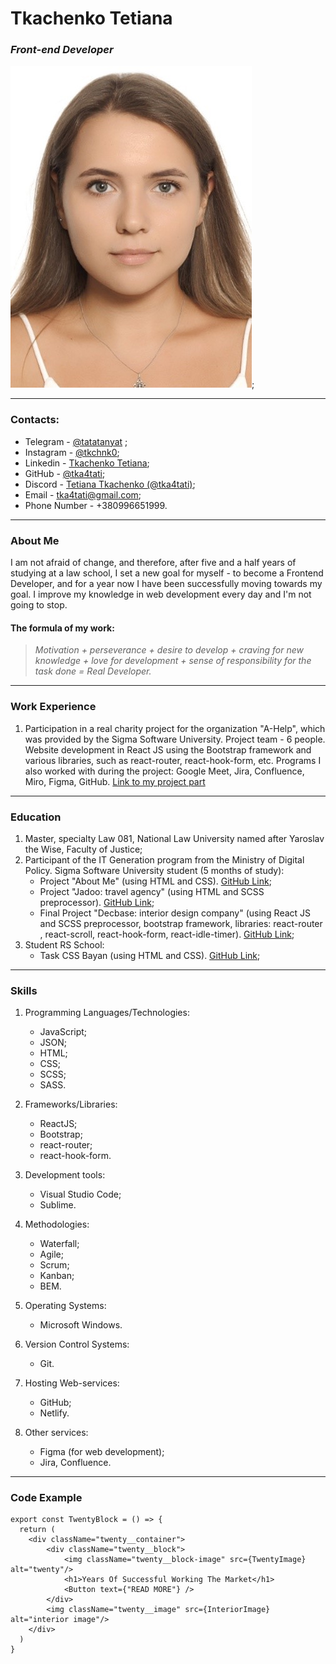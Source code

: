 #                                 **Tkachenko Tetiana**
###                                *Front-end Developer*

![My photo](/images/myphoto.jpg);

-------------------------------------------------------------------------------------------

### **Contacts:**
- Telegram - [@tatatanyat](https://t.me/tatatanyat) ;
- Instagram - [@tkchnk0](https://www.instagram.com/tkchnk0/); 
- Linkedin - [Tkachenko Tetiana](https://www.linkedin.com/in/%D1%82%D0%B0%D0%BD%D1%8F-%D1%82%D0%BA%D0%B0%D1%87%D0%B5%D0%BD%D0%BA%D0%BE-619890269/);
- GitHub - [@tka4tati](https://github.com/tka4tati);
- Discord - [Tetiana Tkachenko (@tka4tati)](https://discord.com/users/1081531486915792936);
- Email - tka4tati@gmail.com;
- Phone Number - +380996651999.

-------------------------------------------------------------------------------------------

### **About Me**

I am not afraid of change, and therefore, after five and a half years of studying at a law school, I set a new goal for myself - to become a Frontend Developer, and for a year now I have been successfully moving towards my goal. I improve my knowledge in web development every day and I'm not going to stop. 

#### **The formula of my work:**

>*Motivation + perseverance + desire to develop + craving for new knowledge + love for development + sense of responsibility for the task done = Real Developer.*

-----------------------------------------------------------------------

### **Work Experience**

1. Participation in a real charity project for the organization "A-Help", which was provided by the Sigma Software University. Project team - 6 people. Website development in React JS using the Bootstrap framework and various libraries, such as react-router, react-hook-form, etc. Programs I also worked with during the project: Google Meet, Jira, Confluence, Miro, Figma, GitHub.
[Link to my project part](https://github.com/tka4tati/a--help--.git)

-------------------------------------------------------------------------------------------

### **Education**
1. Master, specialty Law 081, National Law University named after Yaroslav the Wise, Faculty of Justice;
2. Participant of the IT Generation program from the Ministry of Digital Policy. Sigma Software University student (5 months of study):
    - Project "About Me" (using HTML and CSS). [GitHub Link](https://github.com/tka4tati/DZ1.git);
    - Project "Jadoo: travel agency" (using HTML and SCSS preprocessor). [GitHub Link](https://github.com/tka4tati/DZ2.git);
    - Final Project "Decbase: interior design company" (using React JS and SCSS preprocessor, bootstrap framework, libraries: react-router , react-scroll, react-hook-form, react-idle-timer). [GitHub Link](https://github.com/tka4tati/Final-project.git);
3. Student RS School:
    - Task CSS Bayan (using HTML and CSS). [GitHub Link](https://github.com/tka4tati/cssBayan.git);

-----------------------------------------------------------------------------------

### **Skills**

1. Programming Languages/Technologies: 
    - JavaScript;
    - JSON; 
    - HTML;
    - CSS;
    - SCSS;
    - SASS.

2. Frameworks/Libraries:
    - ReactJS;
    - Bootstrap;
    - react-router;
    - react-hook-form.

3. Development tools:
    - Visual Studio Code;
    - Sublime.

4. Methodologies:
    - Waterfall;
    - Agile;
    - Scrum;
    - Kanban;
    - BEM.

5. Operating Systems:
    - Microsoft Windows.

6. Version Control Systems:
    - Git.

7. Hosting Web-services:
    - GitHub;
    - Netlify.

8. Other services:
    - Figma (for web development);
    - Jira, Confluence.

---------------------------------------

### **Code Example**

```
export const TwentyBlock = () => {
  return (
    <div className="twenty__container">
        <div className="twenty__block">
            <img className="twenty__block-image" src={TwentyImage} alt="twenty"/>
            <h1>Years Of Successful Working The Market</h1>
            <Button text={"READ MORE"} />
        </div>
        <img className="twenty__image" src={InteriorImage} alt="interior image"/>
    </div>
  )
}
```